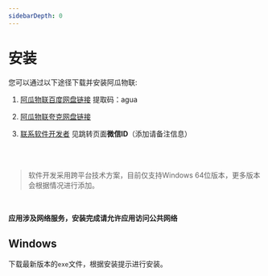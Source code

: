 ```yaml
---
sidebarDepth: 0
---
```


# 安装

您可以通过以下途径下载并安装阿瓜物联:

1.  <a href="https://pan.baidu.com/s/1j-j56w8tFBX6YsIyQORGDw" target="_blank">阿瓜物联百度网盘链接</a> 提取码：agua

2.  <a href="https://pan.quark.cn/s/84a3ae9bfd80" target="_blank">阿瓜物联夸克网盘链接</a>

3.  <a href="https://whistlestudio.cn/#/poem/about" target="_blank">联系软件开发者</a> 见跳转页面**微信ID**（添加请备注信息）

<br>
<br>

> 软件开发采用跨平台技术方案，目前仅支持Windows 64位版本，更多版本会根据情况进行添加。

<br>

**应用涉及网络服务，安装完成请允许应用访问公共网络**

## Windows

下载最新版本的`exe`文件，根据安装提示进行安装。